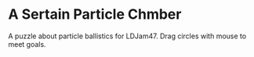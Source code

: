 # A Sertain Particle Chmber
A puzzle about particle ballistics for LDJam47.
Drag circles with mouse to meet goals.
